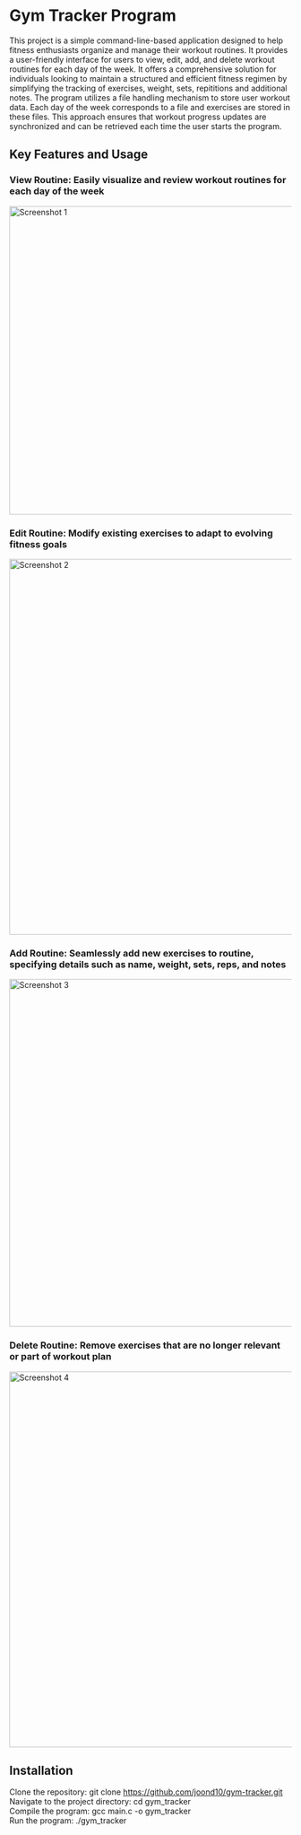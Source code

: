 # Gym Tracker Program

This project is a simple command-line-based application designed to help fitness enthusiasts organize and manage their workout routines. It provides a user-friendly interface for users to view, edit, add, and delete workout routines for each day of the week. It offers a comprehensive solution for individuals looking to maintain a structured and efficient fitness regimen by simplifying the tracking of exercises, weight, sets, repititions and additional notes. The program utilizes a file handling mechanism to store user workout data. Each day of the week corresponds to a file and exercises are stored in these files. This approach ensures that workout progress updates are synchronized and can be retrieved each time the user starts the program.

## Key Features and Usage

### View Routine: Easily visualize and review workout routines for each day of the week  
  <img src="https://github.com/joond10/gym-tracker/assets/151800537/0e92adf1-8c22-46d0-89e5-ac144dd1a08c" alt="Screenshot 1" width="550" height="550"/>  
  
### Edit Routine: Modify existing exercises to adapt to evolving fitness goals  
  <img src="https://github.com/joond10/gym-tracker/assets/151800537/6e6acbe9-7f8d-456b-a115-2dd1c1c7086c" alt="Screenshot 2" width="550" height="670"/>  
  
### Add Routine: Seamlessly add new exercises to routine, specifying details such as name, weight, sets, reps, and notes  
  <img src="https://github.com/joond10/gym-tracker/assets/151800537/40836766-ae28-4db6-a996-f434606d03b8" alt="Screenshot 3" width="550" height="620"/>  
  
### Delete Routine: Remove exercises that are no longer relevant or part of workout plan  
  <img src="https://github.com/joond10/gym-tracker/assets/151800537/2e4a2c04-fbe8-4a97-ac59-cc2bb8b55583" alt="Screenshot 4" width="550" height="670"/>  

## Installation
Clone the repository: git clone https://github.com/joond10/gym-tracker.git  
Navigate to the project directory: cd gym_tracker  
Compile the program: gcc main.c -o gym_tracker  
Run the program: ./gym_tracker  
